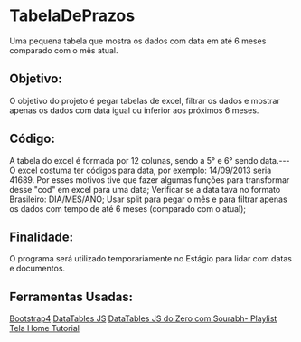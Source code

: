 # TabelaDePrazos
Uma pequena tabela que mostra os dados com data em até 6 meses comparado com o mês atual.


## Objetivo:
O objetivo do projeto é pegar tabelas de excel, filtrar os dados e mostrar apenas os dados com data igual ou inferior aos próximos 6 meses.

## Código:
A tabela do excel é formada por 12 colunas, sendo a 5° e 6° sendo data.---
O excel costuma ter códigos para data, por exemplo: 14/09/2013 seria 41689.
  Por esses motivos tive que fazer algumas funções para transformar desse "cod" em excel para uma data;
  Verificar se a data tava no formato Brasileiro: DIA/MES/ANO;
  Usar split para pegar o mês e para filtrar apenas os dados com tempo de até 6 meses (comparado com o atual);

## Finalidade:
O programa será utilizado temporariamente no Estágio para lidar com datas e documentos.

## Ferramentas Usadas:
[Bootstrap4](https://datatables.net/examples/styling/bootstrap4)
[DataTables JS](https://datatables.net/)
[DataTables JS do Zero com Sourabh- Playlist](https://www.youtube.com/watch?v=cir1LMHnTNU&list=PLuHZvo2PtROGEAiJ1K3VGizvjBjklZIOD)
[Tela Home Tutorial](https://youtu.be/v0IgI8vYD_o?si=UIve2uWz4LiIt4Jt)

